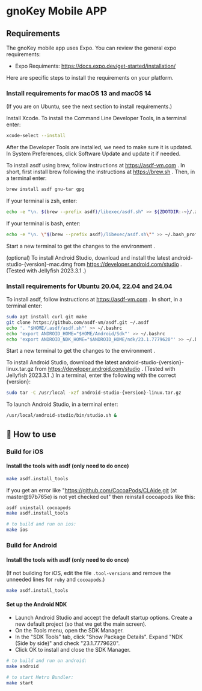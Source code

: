 # gnoKey Mobile APP

## Requirements

The gnoKey mobile app uses Expo. You can review the general expo requirements:

- Expo Requiments: <https://docs.expo.dev/get-started/installation/>

Here are specific steps to install the requirements on your platform.

### Install requirements for macOS 13 and macOS 14

(If you are on Ubuntu, see the next section to install requirements.)

Install Xcode. To install the Command Line Developer Tools, in a terminal enter:

```sh
xcode-select --install
```

After the Developer Tools are installed, we need to make sure it is updated. In
System Preferences, click Software Update and update it if needed.

To install asdf using brew, follow instructions at <https://asdf-vm.com> . In short,
first install brew following the instructions at <https://brew.sh> . Then, in
a terminal enter:

```sh
brew install asdf gnu-tar gpg
```

If your terminal is zsh, enter:

```sh
echo -e "\n. $(brew --prefix asdf)/libexec/asdf.sh" >> ${ZDOTDIR:-~}/.zshrc
```

If your terminal is bash, enter:

```sh
echo -e "\n. \"$(brew --prefix asdf)/libexec/asdf.sh\"" >> ~/.bash_profile
```

Start a new terminal to get the changes to the environment .

(optional) To install Android Studio, download and install the latest
android-studio-{version}-mac.dmg from <https://developer.android.com/studio> .
(Tested with Jellyfish 2023.3.1 .)

### Install requirements for Ubuntu 20.04, 22.04 and 24.04

To install asdf, follow instructions at <https://asdf-vm.com> . In short, in
a terminal enter:

```sh
sudo apt install curl git make
git clone https://github.com/asdf-vm/asdf.git ~/.asdf
echo '. "$HOME/.asdf/asdf.sh"' >> ~/.bashrc
echo 'export ANDROID_HOME="$HOME/Android/Sdk"' >> ~/.bashrc
echo 'export ANDROID_NDK_HOME="$ANDROID_HOME/ndk/23.1.7779620"' >> ~/.bashrc
```

Start a new terminal to get the changes to the environment .

To install Android Studio, download the latest
android-studio-{version}-linux.tar.gz from
<https://developer.android.com/studio> . (Tested with Jellyfish 2023.3.1 .)
In a terminal, enter the following with the correct {version}:

```sh
sudo tar -C /usr/local -xzf android-studio-{version}-linux.tar.gz
```

To launch Android Studio, in a terminal enter:

```sh
/usr/local/android-studio/bin/studio.sh &
```

## 🚀 How to use

### Build for iOS

#### Install the tools with asdf (only need to do once)

```sh
make asdf.install_tools
```

If you get an error like "<https://github.com/CocoaPods/CLAide.git> (at master@97b765e) is not yet checked out" then reinstall cocoapods like this:

```sh
asdf uninstall cocoapods
make asdf.install_tools
```

```sh
# to build and run on ios:
make ios
```

### Build for Android

#### Install the tools with asdf (only need to do once)

(If not building for iOS, edit the file `.tool-versions` and remove the unneeded lines for `ruby` and `cocoapods`.)

```sh
make asdf.install_tools
```

#### Set up the Android NDK

- Launch Android Studio and accept the default startup options. Create a new
  default project (so that we get the main screen).
- On the Tools menu, open the SDK Manager.
- In the "SDK Tools" tab, click "Show Package Details". Expand
  "NDK (Side by side)" and check "23.1.7779620".
- Click OK to install and close the SDK Manager.

```sh
# to build and run on android:
make android

# to start Metro Bundler:
make start
```
